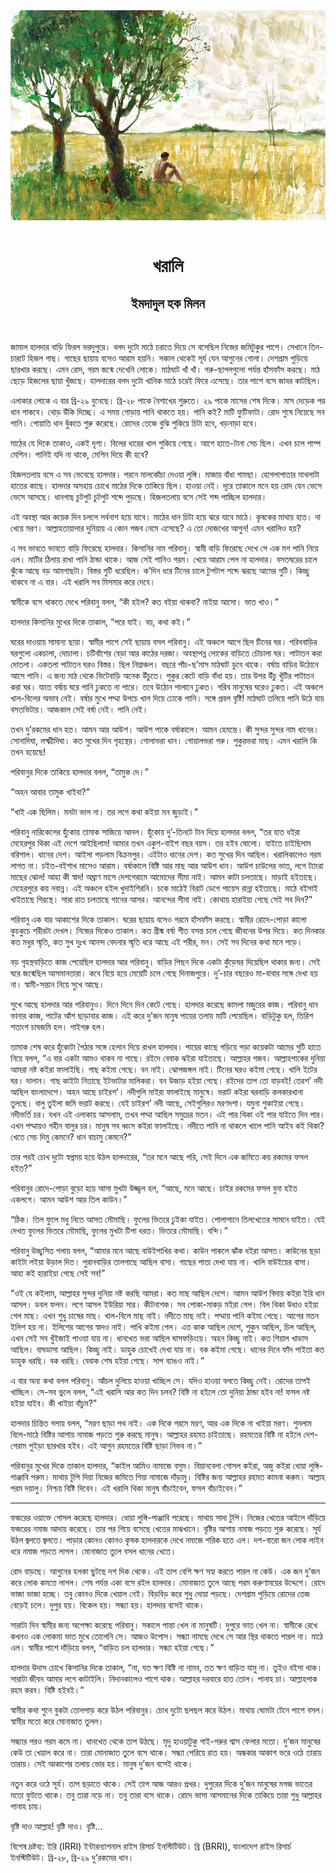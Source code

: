<div align=center> <img src="../../metadata/images/rabibasariya/খরালি-ইমদাদুল-হক-মিলন.jpg" align="center"></div><br><h1 align=center>খরালি</h1>
<h2 align=center>ইমদাদুল হক মিলন</h2><br>

জামাল হালদার বাড়ি ফিরল ভরদুপুরে। বলদ দুটো মাঠে চরাতে দিয়ে সে বসেছিল নিজের জমিটুকুর পাশে। সেখানে তিন-চারটে হিজল গাছ। গাছের ছায়ায় বসেও আরাম হয়নি। সকাল থেকেই সূর্য যেন আগুনের গোলা। দেশগ্রাম পুড়িয়ে ছারখার করছে। এমন রোদ, গরম জন্মে দেখেনি লোকে। মাঠঘাট খাঁ খাঁ। গরু-ছাগলগুলো পর্যন্ত হাঁসফাঁস করছে। মাঠ ছেড়ে হিজলের ছায়া খুঁজছে। হালদারের বলদ দুটো খানিক মাঠে চরেই ফিরে এসেছে। তার পাশে বসে জাবর কাটছিল।

এলাকার লোকে এ বার ব্রি-২৯ বুনেছে। ব্রি-২৮ পাকে বৈশাখের শুরুতে। ২৯ পাকে মাসের শেষ দিকে। মাস দেড়েক পর ধান পাকবে। থোড় উঁকি দিচ্ছে। এ সময় গোড়ায় পানি থাকতে হয়। পানি কই? মাটি ফুটিফাটা। রোদ শুষে নিয়েছে সব পানি। পোয়াতি ধান ধুঁকতে শুরু করেছে। রোদের তেজে বুঝি শুকিয়ে চিটা হবে, খড়নাড়া হবে।

মাঠের যে দিকে তাকাও, একই দৃশ্য। বিলের ধারের খাল শুকিয়ে গেছে। আগে হাতে-টানা সেচ ছিল। এখন চলে পাম্প মেশিন। পানিই যদি না থাকে, মেশিন দিয়ে কী হবে?

হিজলতলায় বসে এ সব ভেবেছে হালদার। পরনে মালকোঁচা দেওয়া লুঙ্গি। মাজায় বাঁধা গামছা। হোগলাপাতার মাথলাটা হাতের কাছে। হালদার অসহায় চোখে মাঠের দিকে তাকিয়ে ছিল। হাওয়া নেই। দূরে তাকালে মনে হয় রোদ যেন ভেসে ভেসে আসছে। ধানগাছ চুটপুট চুটপুট শব্দে পুড়ছে। হিজলতলায় বসে সেই শব্দ পাচ্ছিল হালদার।

এই অবস্থা আর কয়েক দিন চললে সর্বনাশ হয়ে যাবে। মাঠের ধান চিটা হয়ে ঝরে যাবে মাঠে। কৃষকের মাথায় হাত। না খেয়ে মরণ। আল্লাহতায়ালার দুনিয়ায় এ কোন গজব নেমে এসেছে? এ তো দোজখের আগুন! এমন খরালিও হয়?

এ সব ভাবতে ভাবতে বাড়ি ফিরেছে হালদার। কিসানির নাম পরিবানু। স্বামী বাড়ি ফিরেছে দেখে সে এক মগ পানি নিয়ে এল। মাটির ঠিলায় রাখা পানি ঠান্ডা থাকে। আজ সেই পানিও গরম। খেয়ে আরাম পেল না হালদার। বসতঘরের চালে ঝুঁকে আছে বড় আমগাছটা। বিস্তর গুটি ধরেছিল। ক’দিন ধরে টিনের চালে টুপটাপ শব্দে ঝরছে আমের গুটি। কিচ্ছু থাকবে না এ বার। এই খরালি সব মিসমার করে দেবে।

স্বামীকে বসে থাকতে দেখে পরিবানু বলল, “কী হইল? কত বইয়া থাকবা? নাইয়া আসো। ভাত খাও।”

হালদার কিসানির মুখের দিকে তাকাল, “পরে যাই। বয়, কথা কই।”

ঘরের দাওয়ায় সামান্য ছায়া। স্বামীর পাশে সেই ছায়ায় বসল পরিবানু। এই অঞ্চলে আগে ছিল টিনের ঘর। গরিববাড়ির ঘরগুলো একচালা, দোচালা। চটিবাঁশের বেড়া আর কাঠের দরজা। অবস্থাপন্ন লোকের বাড়িতে চৌচালা ঘর। পাটাতন করা দোতলা। একতলা পাটাতন ঘরও বিস্তর। ছিল নিম্নাঞ্চল। বছরে পাঁচ-ছ’মাস মাঠঘাট ডুবে থাকে। বর্ষায় বাড়ির উঠোনে আসে পানি। এ জন্য মাঠ থেকে ভিটেবাড়ি অনেক উঁচুতে। পুকুর কেটে বাড়ি বাঁধা হয়। তার উপর উঁচু খুঁটির পাটাতন করা ঘর। যাতে বর্ষায় ঘরে পানি ঢুকতে না পারে। তবে উঠোন পালানে ঢুকত। গরিব মানুষের ঘরেও ঢুকত। এই অঞ্চলে খাল-বিলের অভাব নেই। বর্ষার মুখে পদ্মা উপচে খাল দিয়ে ঢোকে পানি। সঙ্গে প্রবল বৃষ্টি! মাঠঘাট তলিয়ে পানি উঠে যায় বসতভিটায়। আজকাল সেই বর্ষা নেই। পানি নেই।

তখন দু’রকমের ধান হত। আমন আর আউশ। আউশ পাকে বর্ষাকালে। আমন হেমন্তে। কী সুন্দর সুন্দর নাম ধানের। সোনাদিঘা, লক্ষ্মীদিঘা। কত সুখের দিন গৃহস্থের। গোলাভরা ধান। গোয়ালভরা গরু। পুকুরভরা মাছ। এমন খরালি কি তখন হয়েছে!

পরিবানুর দিকে তাকিয়ে হালদার বলল, “তামুক দে।”

“অহন আবার তামুক খাইবা?”

“খাই এক ছিলিম। মনটা ভাল না। তর লগে কথা কইয়া মন জুড়াই।”

পরিবানু নারিকেলের হুঁকোয় তামাক সাজিয়ে আনল। হুঁকোয় দু’-তিনটে টান দিয়ে হালদার বলল, “তর হাত ধইরা মেহেরপুর থিকা এই দেশে আইছিলাম! আমার তখন একুশ-বাইশ বছর বয়স। তর হইব ষোলো। যাইতে চাইছিলাম বরিশাল। ধানের দেশ। আইসা পড়লাম বিক্রমপুর। এইটাও ধানের দেশ। কত সুখের দিন আছিল। খরালিকালেও গরম লাগত না। চইত-বইশাখ মাসেও আরাম। বর্ষাকালে বিষ্টি আর মাছ আর আউশ ধান। আউশ চাউলের ভাত, লগে ট্যাংরা মাছের ঝোল! আহা কী স্বাদ! অঘ্রাণ মাসে দেশগেরামে আমোদের সীমা নাই। আমন কাটা চলতাছে। মাড়াই হইতাছে। মেহেরপুরে কয় নবান্ন। এই অঞ্চলে হইল খুদাইশিরনি। চকে মাঠেই বিরাট ডেগে পায়েস রান্না হইতাছে। মাঠে বইসাই খাইতাছে গিরস্থে। সারা রাত চলতাছে গানের আসর। আনন্দের সীমা নাই। কোথায় হারাইয়া গেছে সেই সব দিন?”

পরিবানু এক বার আকাশের দিকে তাকাল। ঘরের ছায়ায় বসেও গরমে হাঁসফাঁস করছে। স্বামীর রোদে-পোড়া কালো কুচকুচে শরীরটা দেখল। নিজের দিকেও তাকাল। কত গ্রীষ্ম বর্ষা শীত বসন্ত চলে গেছে জীবনের উপর দিয়ে। কত দিনকার কত মধুর স্মৃতি, কত সুখ দুঃখ আনন্দ বেদনার স্মৃতি ধরে আছে এই শরীর, মন। সেই সব দিনের কথা মনে পড়ে।

বড় গৃহস্থবাড়িতে কাজ পেয়েছিল হালদার আর পরিবানু। বাড়ির পিছন দিকে একটা কুঁড়েঘর দিয়েছিল থাকার জন্য। সেই ঘরে জন্মেছিল আসমানতারা। কবে বিয়ে হয়ে মেয়েটি চলে গেছে দিনাজপুরে। দু’-চার বছরেও মা-বাবার সঙ্গে দেখা হয় না। স্বামী-সন্তান নিয়ে সুখে আছে।

সুখে আছে হালদার আর পরিবানুও। দিনে দিনে দিন কেটে গেছে। হালদার করেছে কামলা মজুরের কাজ। পরিবানু ধান ভানার কাজ, পাটের আঁশ ছাড়াবার কাজ। এই করে দু’জন মানুষ পায়ের তলায় মাটি পেয়েছিল। বাড়িটুকু হল, তিরিশ শতাংশ চাষজমি হল। গাইগরু হল।

তামাক শেষ করে হুঁকোটা পৈঠার সঙ্গে হেলান দিয়ে রাখল হালদার। পায়ের কাছে গড়িয়ে পড়া কয়েকটা আমের গুটি হাতে নিয়ে বলল, “এ বার একটা আমও থাকব না গাছে। রইদে বেবাক ঝইরা যাইতাছে। আল্লাহর গজব। আল্লাহপাকের দুনিয়া আমরা নষ্ট কইরা ফালাইছি। গাছ কইমা গেছে। বন নাই। ঝোপজঙ্গল নাই। টিনের ঘরও কইমা গেছে। খালি ইটের ঘর। দালান। গাছ কাইটা নিতাছে ইটভাটার মালিকরা। বন উজাড় হইয়া গেছে। রইদের তাপ তো বাড়বই! তেরশ’ নদী আছিল বাংলাদেশে। অহন আছে চাইরশ’। নদীগুলি মাইরা ফালাইছে মানুষে। ভরাট কইরা ঘরবাড়ি কলকারখানা তুলছে। বালু তুইলা জমি ভরাট করছে। যেই চাইরশ’ নদী আছে, সেইগুলিরও মরণদশা। যমুনা শুকাইয়া গেছে। নদীভর্তি চর। যখন এই এলাকায় আসলাম, তখন পদ্মা আছিল সমুদ্রের মতন। এই পার থিকা ওই পার যাইতে দিন পার। এখন পদ্মায়ও গহীন বালুর চর। মানুষ সব ধ্বংস কইরা ফালাইছে। নদীতে পানি না থাকলে খালে পানি আইব কই থিকা? খেতে সেচ দিমু কেমনে? ধান বাচামু কেমনে?”

তার পরই চোখ দুটো স্বপ্নময় হয়ে উঠল হালদারের, “তর মনে আছে পরি, সেই দিনে এক জমিতে কয় রকমের ফসল হইত?”

পরিবানুর রোদে-পোড়া বুড়ো হয়ে আসা মুখটা উজ্জ্বল হল, “আছে, মনে আছে। চাইর রকমের ফসল বুনা হইত একলগে। আমন আউশ আর তিল কাউন।”

“ঠিক। তিল ফুলে মধু নিতে আসত মৌমাছি। ফুলের ভিতরে ঢুইকা যাইত। পোলাপানে তিলখেতের সামনে যাইত। যেই দেখত ফুলের ভিতরে মৌমাছি, ফুলের মুখটা টিপা ধরত। ভিতরে মৌমাছি। বন্দি।”

পরিবানু উচ্ছ্বসিত গলায় বলল, “আমার মনে আছে বাউইপাখির কথা। কাউন পাকলে ঝাঁক ধইরা আসত। কাউনের ছড়া কাইটা লইয়া উড়াল দিত। পুরানবাড়ির তালগাছে আছিল বাসা। গাছের পাতা দেখা যায় না। খালি বাউইয়ের বাসা। আহা কই হারাইয়া গেছে সেই সব!”

“ওই যে কইলাম, আল্লাহর সুন্দর দুনিয়া নষ্ট করছি আমরা। কত মাছ আছিল দেশে। আমন আউশ বিদায় কইরা ইরি ধান আসল। ডবল ফলন। লগে আসল ইউরিয়া সার। কীটনাশক। সব পোকা-মাকড় মইরা গেল। বিল থিকা উধাও হইয়া গেল মাছ। এখন শুধু চাষের মাছ। খাল-বিলে মাছ নাই। নদীতে মাছ নাই। পদ্মায় পানি কইমা গেছে। আগের মতন ইলিশ হয় না। ইলিশের আগের স্বাদও নাই। পাখি কইমা গেল। এত কাক আছিল দেশে, শুকুন আছিল, চিল আছিল, এখন সেই সব খুঁইজাই পাওয়া যায় না। ধানখেত ভরা আছিল ঘাসফড়িংয়ে। অহন কিচ্ছু নাই। কত শিয়াল খাডাস আছিল। বাঘডাসা আছিল। কিচ্ছু নাই। ডাহুক চোখেই দেখা যায় না। বক কইমা গেছে। ধানের দিনে ফাঁদ পাইতা কত ডাহুক ধরছি। বক ধরছি। বেবাক শেষ হইয়া গেছে। সাপ ব্যাঙও নাই।”

এ বার অন্য কথা বলল পরিবানু। আঁচল দুলিয়ে হাওয়া খাচ্ছিল সে। যদিও হাওয়া বলতে কিচ্ছু নেই। রোদের তাপই খাচ্ছিল। সে-সব ভুলে বলল, “এই খরালি আর কত দিন চলব? বিষ্টি না হইলে তো দুনিয়া ঠান্ডা হইব না! ফসল নষ্ট হইয়া যাইব। কী খাইয়া বাঁচুম?”

হালদার চিন্তিত গলায় বলল, “মরণ ছাড়া পথ নাই। এক দিকে গরমে মরণ, আর এক দিকে না খাইয়া মরণ। শুনলাম বিলে-মাঠে বিষ্টির আশায় নামাজ পড়তে শুরু করছে মানুষ। আল্লাহর রহমত চাইতাছে। রহমতের বিষ্টি না হইলে দেশ-গেরাম পুইড়া ছারখার হইব। এই আগুন রহমতের বিষ্টি ছাড়া নিভব না।”

পরিবানুর মুখের দিকে তাকাল হালদার, “কাইল আমিও নামাজে বসুম। বিয়ানবেলা গোসল কইরা, অজু কইরা ধোয়া লুঙ্গি-পাঞ্জাবি পরুম। মাথায় টুপি দিয়া নিজের জমিতে গিয়া নামাজে দাঁড়ামু। বিষ্টির জন্য আল্লাহর রহমত কামনা করুম। আল্লাহ পরম দয়ালু। নিশ্চয় বিষ্টি দিবেন। এই খরালি থিকা মানুষ বাঁচাইবেন, ফসল বাঁচাইবেন।”

*****

ফজরের ওয়াক্তে গোসল করেছে হালদার। ধোয়া লুঙ্গি-পাঞ্জাবি পরেছে। মাথায় সাদা টুপি। নিজের খেতের আইলে দাঁড়িয়ে ফজরের নমাজ আদায় করেছে। তার পর গিয়ে বসেছে খেতের মাঝখানে। বৃষ্টির আশায় নমাজ পড়তে শুরু করেছে। সূর্য উঠল জ্বলতে জ্বলতে। পাড়ার কোনও কোনও কৃষক হালদারকে দেখে নমাজে শরিক হতে এল। দশ-বারো জন লোক লাইন ধরে নমাজ পড়তে লাগল। মোনাজাত তুলে বসল ধানের খেতে।

রোদ বাড়ছে। আগুনের হলকা ছুটছে দশ দিক থেকে। এই তাপ বেশি ক্ষণ সহ্য করতে পারল না কেউ। এক জন দু’জন করে লোক কমতে লাগল। শেষ পর্যন্ত একা বসে রইল হালদার। মোনাজাত তুলে আছে পরম করুণাময়ের উদ্দেশে। রোদে ভাজা ভাজা হচ্ছে। তবু কোনও দিকে খেয়াল নেই। বিড়বিড় করে শুধু দোয়া পড়ছে। দেশগ্রাম পুড়িয়ে রোদের তেজ বেড়েই চলে। দুপুর হয়। বিকেল হয়। সন্ধ্যা হয়। হালদার বসেই থাকে।

সারাটা দিন স্বামীর জন্য অপেক্ষা করেছে পরিবানু। সকালে পান্তা খেল না মানুষটি। দুপুরে ভাত খেল না। স্বামীকে রেখে কখনও এক লোকমা ভাত মুখে তোলেনি সে। আজও উপোস। সন্ধ্যা নামছে দেখে সে আর স্থির থাকতে পারল না। মাঠে এল। স্বামীর পাশে দাঁড়িয়ে বলল, “বাড়িত চল হালদার। সন্ধ্যা হইয়া গেছে।”

হালদার উদাস চোখে কিসানির দিকে তাকাল, “না, যত ক্ষণ বিষ্টি না নামব, তত ক্ষণ বাড়িত যামু না। তুইও বইসা থাক। সারাটা জীবন আমার লগে কাটাইলি। নিদানকালেও পাশে থাক। আল্লাহর দরবারে হাত তোল। পানাহ চা। আল্লাহপাক রহম করব। বিষ্টি হইবই।”

স্বামীর কথা শুনে বুকটা তোলপাড় করে উঠল পরিবানুর। চোখ দুটো ছলছল করে উঠল। মাথায় ঘোমটা টেনে পাশে বসল। স্বামীর মতো করে মোনাজাত তুলল।

সন্ধ্যার পরও গরম কমে না। ধানখেত থেকে তাপ উঠছে। মৃদু হাওয়াটুকু গাই-গরুর শ্বাস ফেলার মতো। দু’জন মানুষের কেউ তা খেয়াল করে না। তারা মোনাজাত তুলে বসে থাকে। সন্ধ্যা পেরিয়ে রাত হয়। অন্ধকার আকাশ ভরে ওঠে তারায় তারায়। সেই আকাশের তলায় ভোর হয়। মানুষ দু’জন বসেই থাকে।

নতুন করে ওঠে সূর্য। তাপ ছড়াতে থাকে। সেই তাপ আজ আরও প্রখর। দুপুরের দিকে দু’জন মানুষের মগজ ভাতের মতো ফুটতে থাকে। তবু তারা নড়ে না। তবু তারা বসে থাকে। রোদে ভাসা আসমানের দিকে তাকিয়ে তারা শুধু আল্লাহর পানাহ চায়।

বৃষ্টি দাও আল্লাহ! বৃষ্টি দাও। বৃষ্টি...

বিশেষ দ্রষ্টব্য: ইরি (IRRI) ইন্টারন্যাশনাল রাইস রিসার্চ ইনস্টিটিউট। ব্রি (BRRI), বাংলাদেশ রাইস রিসার্চ ইনস্টিটিউট। ব্রি-২৮, ব্রি-২৯ দু’রকমের ধান।



